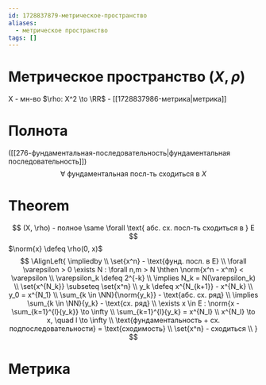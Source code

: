 ```yaml
---
id: 1728837879-метрическое-пространство
aliases:
  - метрическое пространство
tags: []
---
```


# Метрическое пространство $(X, \rho)$
X - мн-во
$\rho: X^2 \to \RR$ - [[1728837986-метрика|метрика]]

# Полнота
([[276-фундаментальная-последовательность|фундаментальная последовательность]])
$$
\forall \text{ фундаментальная посл-ть сходиться в } X
$$
# Theorem
$$
(X, \rho) - полное \same \forall \text{ абс. сх. посл-ть сходиться в } E
$$
$\norm{x} \defeq \rho(0, x)$
$$
\AlignLeft{
\impliedby \\
\set{x^n} - \text{фунд. посл. в E} \\
\forall \varepsilon > 0 \exists N : \forall n,m > N \hthen
\norm{x^n - x^m} < \varepsilon \\
\varepsilon_k \defeq 2^{-k} \\
\implies N_k = N(\varepsilon_k) \\
\set{x^{N_k}} \subseteq \set{x^n} \\
y_k \defeq x^{N_{k+1}} - x^{N_k} \\
y_0 = x^{N_1} \\
\sum_{k \in \NN}{\norm{y_k}} - \text{абс. сх. ряд} \\
\implies \sum_{k \in \NN}{y_k} - \text{сх. ряд} \\
\exists x \in E : 
\norm{x - \sum_{k=1}^{l}{y_k}} \to \infty \\
\sum_{k=1}^{l}{y_k} = x^{N_l} \\
x^{N_l} \to x, \quad l \to \infty \\
\text{фундаментальность + сх. подпоследовательности} = \text{сходимость} \\
\set{x^n} - сходиться \\
}
$$

# Метрика
